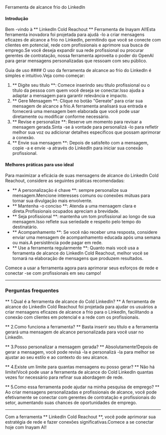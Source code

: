 Ferramenta de alcance frio do LinkedIn

#### Introdução
Bem -vindo à ** LinkedIn Cold Reachout ** Ferramenta de Inayam AI!Esta ferramenta inovadora foi projetada para ajudá -lo a criar mensagens eficazes de alcance a frio no LinkedIn, permitindo que você se conecte com clientes em potencial, rede com profissionais e aprimore sua busca de emprego.Se você deseja expandir sua rede profissional ou procurar gerentes de contratação, nossa ferramenta aproveita o poder do OpenAI para gerar mensagens personalizadas que ressoam com seu público.

Guia de uso ####
O uso da ferramenta de alcance ao frio do LinkedIn é simples e intuitivo.Veja como começar:

1. ** Digite seu título **: Comece inserindo seu título profissional ou o título da pessoa com quem você deseja se conectar.Isso ajuda a adaptar a mensagem para garantir relevância e impacto.
2. ** Gere Mensagem **: Clique no botão "Gereate" para criar sua mensagem de alcance a frio.A ferramenta analisará sua entrada e fornecerá uma mensagem bem elaborada que você pode usar diretamente ou modificar conforme necessário.
3. ** Revise e personalize **: Reserve um momento para revisar a mensagem gerada.Sinta -se à vontade para personalizá -lo para refletir melhor sua voz ou adicionar detalhes específicos que possam aprimorar a conexão.
4. ** Envie sua mensagem **: Depois de satisfeito com a mensagem, copie -a e envie -a através do LinkedIn para iniciar sua conexão profissional.

#### Melhores práticas para uso ideal
Para maximizar a eficácia de suas mensagens de alcance do LinkedIn Cold Reachout, considere as seguintes práticas recomendadas:

- ** A personalização é chave **: sempre personalize sua mensagem.Mencione interesses comuns ou conexões mútuas para tornar sua divulgação mais envolvente.
- ** Mantenha -o conciso **: Atenda a uma mensagem clara e direta.Profissionais ocupados apreciam a brevidade.
- ** Seja profissional **: mantenha um tom profissional ao longo de sua mensagem.Isso reflete sua seriedade e respeito pelo tempo do destinatário.
- ** Acompanhamento **: Se você não receber uma resposta, considere enviar uma mensagem de acompanhamento educada após uma semana ou mais.A persistência pode pagar em rede.
- ** Use a ferramenta regularmente **: Quanto mais você usa a ferramenta de alcance do LinkedIn Cold Reachout, melhor você se tornará na elaboração de mensagens que produzem resultados.

Comece a usar a ferramenta agora para aprimorar seus esforços de rede e conectar -se com profissionais em seu campo!

----

### Perguntas frequentes

** 1.Qual é a ferramenta de alcance do Cold LinkedIn? **
A ferramenta de alcance do LinkedIn Cold Reachout foi projetada para ajudar os usuários a criar mensagens eficazes de alcance a frio para o LinkedIn, facilitando a conexão com clientes em potencial e a rede com os profissionais.

** 2.Como funciona a ferramenta? **
Basta inserir seu título e a ferramenta gerará uma mensagem de alcance personalizada para você usar no LinkedIn.

** 3.Posso personalizar a mensagem gerada? **
Absolutamente!Depois de gerar a mensagem, você pode revisá -la e personalizá -la para melhor se ajustar ao seu estilo e ao contexto do seu alcance.

** 4.Existe um limite para quantas mensagens eu posso gerar? **
Não há limite!Você pode usar a ferramenta de alcance do Cold LinkedIn quantas vezes for necessário para refinar sua abordagem de rede.

** 5.Como essa ferramenta pode ajudar na minha pesquisa de emprego? **
Ao criar mensagens personalizadas e profissionais de alcance, você pode efetivamente se conectar com gerentes de contratação e profissionais do setor, aumentando suas chances de oportunidades de emprego.

----

Com a ferramenta ** LinkedIn Cold Reachout **, você pode aprimorar sua estratégia de rede e fazer conexões significativas.Comece a se conectar hoje com Inayam AI!
